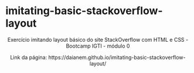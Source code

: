 # imitating-basic-stackoverflow-layout
<p align="center">Exercício imitando layout básico do site StackOverflow com HTML e CSS - Bootcamp IGTI - módulo 0</p>
<p align="center">Link da página: https://daianem.github.io/imitating-basic-stackoverflow-layout/</p>
